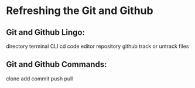 # Refreshing the Git and Github

## Git and Github Lingo:
directory
terminal
CLI
cd
code editor
repository
github
track or untrack files
## Git and Github Commands:
clone
add
commit
push
pull

